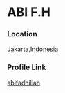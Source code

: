 # ABI F.H

### Location

Jakarta,Indonesia

### Profile Link

[abifadhillah](https://github.com/abifadhillah)
